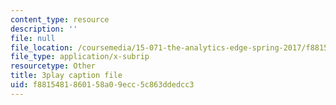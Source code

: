 ```yaml
---
content_type: resource
description: ''
file: null
file_location: /coursemedia/15-071-the-analytics-edge-spring-2017/f8815481860158a09ecc5c863ddedcc3_mi-pl3_fIfc.vtt
file_type: application/x-subrip
resourcetype: Other
title: 3play caption file
uid: f8815481-8601-58a0-9ecc-5c863ddedcc3
---
```

